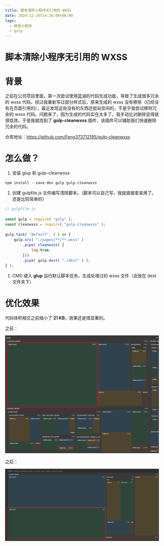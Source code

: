 ```yaml
---
title: 脚本清除小程序无引用的 WXSS
date: 2024-12-26T14:26:00+08:00
tags:
  - 微信小程序
  - gulp
---
```


# 脚本清除小程序无引用的 WXSS

# 背景

之前在公司项目里面，第一次尝试使用蓝湖的代码生成功能，导致了生成很多冗余的 wxss 代码。经过我重新写过部分样式后，原来生成的 wxss 没有移除（已经没有在页面引用的），最近发现这些没有的东西还挺站空间的，于是乎我尝试移除冗余的 wxss 代码。问题来了，因为生成的代码实在太多了，我手动比对删除显得就很低效。于是我就找到了 **gulp-cleanwxss**  插件，该插件可以辅助我们快速删除冗余的代码。

仓库地址：https://github.com/Feng373712195/gulp-cleanwxss

# 怎么做？

1. 安装 glup 和 gulp-cleanwxss

```jsx
npm install --save-dev gulp gulp-cleanwxss
```

1. 创建 gulpfile.js 文件编写清除脚本。（脚本可以自己写，我就直接拿来用了。还是比较简单的）

```jsx
// gulpfile.js

const gulp = require( "gulp" );
const cleanwxss = require( "gulp-cleanwxss" );

gulp.task( "default", ( ) => {
    gulp.src( "./pages/**/**.wxss" )
        .pipe( cleanwxss( {
            log:true,
        }))
        .pipe( gulp.dest( "./dest" ) );
} );

```

1. CMD 键入 **glup** 运行默认脚本任务，生成处理过的 wxss 文件（会放在 dest 文件夹下）

# 优化效果

代码体积相交之前缩小了 **21 KB**，效果还是很显著的。

                   
之前： 

![image.png](../attachments/2024-12-26/image.png)

之后：

![image.png](../attachments/2024-12-26/image%201.png)